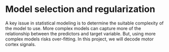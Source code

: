 # Model selection and regularization
A key issue in statistical modeling is to determine the suitable complexity of the model to use. More complex models can capture more of the relationship between the predictors and target variable. But, using more complex models risks over-fitting. In this project, we will decode motor cortex signals.
